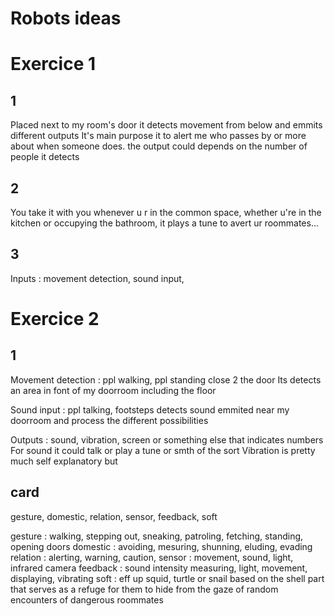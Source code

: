 # Robots ideas

# Exercice 1

## 1
Placed next to my room's door it detects movement from below and emmits different outputs
It's main purpose it to alert me who passes by or more about when someone does.
the output could depends on the number of people it detects
## 2
You take it with you whenever u r in the common space, whether u're in the kitchen or occupying the bathroom, it plays a tune to avert ur roommates...

## 3
Inputs : movement detection, sound input, 

# Exercice 2

## 1
Movement detection : ppl walking, ppl standing close 2 the door
Its detects an area in font of my doorroom including the floor

Sound input : ppl talking, footsteps
detects sound emmited near my doorroom and process the different possibilities



Outputs : sound, vibration, screen or something else that indicates numbers
For sound it could talk or play a tune or smth of the sort
Vibration is pretty much self explanatory but 

## card
gesture, domestic, relation, sensor, feedback, soft

gesture : walking, stepping out, sneaking, patroling, fetching, standing, opening doors
domestic : avoiding, mesuring, shunning, eluding, evading
relation : alerting, warning, caution,
sensor : movement, sound, light, infrared camera
feedback : sound intensity measuring, light, movement, displaying, vibrating
soft : eff up squid, turtle or snail based on the shell part that serves as a refuge for them to hide from the gaze of random encounters of dangerous roommates